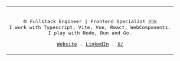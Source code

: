 <div align="center">
  <table>
    <tr>
    <td>
  <p align="center">
    <samp>
      <br/>
      🌐 Fullstack Engineer | Frontend Specialist 🇫🇷<br/>
      I work with Typescript, Vite, Vue, React, WebComponents. <br/> 
      I play with Node, Bun and Go. <br/>
      <br/>
      <a href="https://www.xavhm.foo" target="_blank" rel="noopener noreferer">Website</a> .
      <a href="https://www.linkedin.com/in/xavhm/" target="_blank" rel="noopener noreferer">LinkedIn</a> .
      <a href="https://x.com/_xavhm" target="_blank" rel="noopener noreferer">X/</a>
    </samp>
  </p>
  </td>
  </tr>
  </table>
</div>

